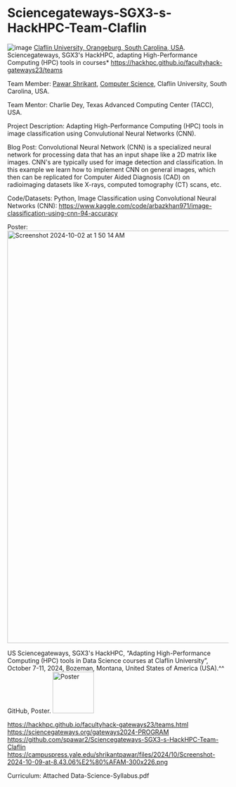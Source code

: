 # Sciencegateways-SGX3-s-HackHPC-Team-Claflin
![image](https://github.com/user-attachments/assets/5ef9e404-d8dd-4c21-bf5a-99fc9331ca36)
[Claflin University, Orangeburg, South Carolina, USA](https://www.claflin.edu/).
Sciencegateways, SGX3's HackHPC, adapting High-Performance Computing (HPC) tools in courses*
https://hackhpc.github.io/facultyhack-gateways23/teams

Team Member:
[Pawar Shrikant](https://www.claflin.edu/academics-research/faculty-research/meet-our-faculty/dr.-pawar-shrikant), 
[Computer Science](https://www.claflin.edu/academics-research/schools-departments/school-of-natural-sciences-and-mathematics/department-of-mathematics-computer-science/computer-science),
Claflin University, South Carolina, USA.

Team Mentor:
Charlie Dey,
Texas Advanced Computing Center (TACC), USA.

Project Description: Adapting High-Performance Computing (HPC) tools in image classification using Convulutional Neural Networks (CNN).

Blog Post: Convolutional Neural Network (CNN) is a specialized neural network for processing data that has an input shape like a 2D matrix like images. CNN's are typically used for image detection and classification. In this example we learn how to implement CNN on general images, which then can be replicated for Computer Aided Diagnosis (CAD) on radioimaging datasets like X-rays, computed tomography (CT) scans, etc.

Code/Datasets: Python, Image Classification using Convolutional Neural Networks (CNN): https://www.kaggle.com/code/arbazkhan971/image-classification-using-cnn-94-accuracy

Poster: <img width="936" alt="Screenshot 2024-10-02 at 1 50 14 AM" src="https://github.com/user-attachments/assets/21bee23c-682e-431f-9c4a-02438a7f3e02">

US Sciencegateways, SGX3's HackHPC, “Adapting High-Performance Computing (HPC) tools in Data Science courses at Claflin University”, October 7-11, 2024, Bozeman, Montana, United States of America (USA).^^ GitHub, Poster. 
<img width="94" alt="Poster" src="https://github.com/user-attachments/assets/6a22b9c9-132a-4c45-abcb-61c663919082">

https://hackhpc.github.io/facultyhack-gateways23/teams.html
https://sciencegateways.org/gateways2024-PROGRAM
https://github.com/spawar2/Sciencegateways-SGX3-s-HackHPC-Team-Claflin
https://campuspress.yale.edu/shrikantpawar/files/2024/10/Screenshot-2024-10-09-at-8.43.06%E2%80%AFAM-300x226.png

Curriculum: Attached Data-Science-Syllabus.pdf




